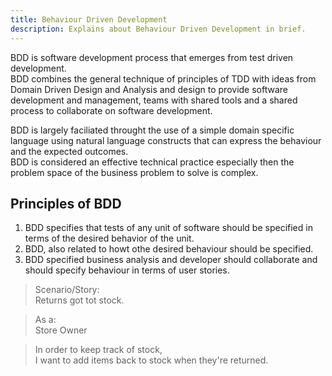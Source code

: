 ```yaml
---
title: Behaviour Driven Development
description: Explains about Behaviour Driven Development in brief.
---
```


BDD is software development process that emerges from test driven development.  
BDD combines the general technique of principles of TDD with ideas from Domain Driven Design and Analysis and design to provide software development and management, teams with shared tools and a shared process to collaborate on software development.


BDD is largely faciliated throught the use of a simple domain specific language using natural language constructs that can express the behaviour and the expected outcomes.  
BDD is considered an effective technical practice especially then the problem space of the business problem to solve is complex.


## Principles of BDD
1. BDD specifies that tests of any unit of software should be specified in terms of the desired behavior of the unit.
2. BDD, also related to howt othe desired behaviour should be specified.
3. BDD specified business analysis and developer should collaborate and should specify behaviour in terms of user stories.


> Scenario/Story:   
Returns got tot stock.

> As a:  
Store Owner

> In order to keep track of stock,  
> I want to add items back to stock when they're returned.
